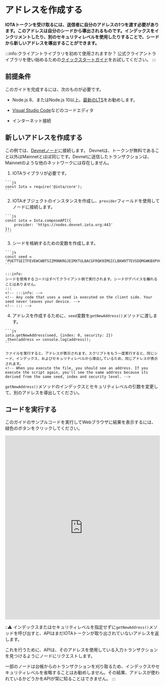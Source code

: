 # アドレスを作成する
<!-- # Create an address -->

**IOTAトークンを受け取るには、送信者に自分のアドレスの1つを渡す必要があります。このアドレスは自分のシードから導出されるものです。インデックスをインクリメントしたり、別のセキュリティレベルを使用したりすることで、シードから新しいアドレスを導出することができます。**
<!-- **To receive IOTA tokens, you must give the sender one of your addresses. These addresses are derived from your seed. You can derive a new address from a seed by either incrementing the index and/or using a different security level.** -->

:::info:クライアントライブラリを初めて使用されますか？
公式クライアントライブラリを使い始めるための[クイックスタートガイド](root://getting-started/0.1/tutorials/get-started.md)をお試してください。
:::
<!-- :::info:First time using a client library? -->
<!-- [Try our quickstart guide](root://getting-started/0.1/tutorials/get-started.md) for getting started with the official client libraries. -->
<!-- ::: -->

## 前提条件
<!-- ## Prerequisites -->

このガイドを完成するには、次のものが必要です。
<!-- To complete this guide, you need the following: -->

* Node.js 8、またはNode.js 10以上。[最新のLTS](https://nodejs.org/en/download/)をお勧めします。
<!-- * Node.js 8, or Node.js 10 or higher. We recommend the [latest LTS](https://nodejs.org/en/download/). -->
* [Visual Studio Code](https://code.visualstudio.com/Download)などのコードエディタ
<!-- * A code editor such as [Visual Studio Code](https://code.visualstudio.com/Download) -->
* インターネット接続
<!-- * An Internet connection -->

## 新しいアドレスを作成する
<!-- ## Create a new address -->

この例では、[Devnetノード](root://getting-started/0.1/references/iota-networks.md#devnet)に接続します。 Devnetは、トークンが無料であること以外はMainnetとほぼ同じです。Devnetに送信したトランザクションは、Mainnetのような他のネットワークには存在しません。
<!-- In this example, we connect to a [Devnet node](root://getting-started/0.1/references/iota-networks.md#devnet). The Devnet is similar to the Mainnet, except the tokens are free. Any transactions that you send to the Devnet do not exist on other networks such as the Mainnet. -->

1. IOTAライブラリが必要です。
  <!-- 1. Require the IOTA libraries -->

    ```js
    const Iota = require('@iota/core');
    ```

2. IOTAオブジェクトのインスタンスを作成し、`provider`フィールドを使用してノードに接続します。
  <!-- 2. Create an instance of the IOTA object and use the `provider` field to connect to a node -->

    ```js
    const iota = Iota.composeAPI({
        provider: 'https://nodes.devnet.iota.org:443'
    });
    ```

3. シードを格納するための変数を作成します。
  <!-- 3. Create a variable to store a seed -->

    ```js
    const seed =
    'PUETTSEITFEVEWCWBTSIZM9NKRGJEIMXTULBACGFRQK9IMGICLBKW9TTEVSDQMGWKBXPVCBMMCXWMNPDX';
    ```

    :::info:
    シードを使用するコードはすべてクライアント側で実行されます。シードがデバイスを離れることはありません。
    :::
    <!-- :::info: -->
    <!-- Any code that uses a seed is executed on the client side. Your seed never leaves your device. -->
    <!-- ::: -->

4. アドレスを作成するために、`seed`変数を`getNewAddress()`メソッドに渡します。
  <!-- 4. Pass the `seed` variable to the `getNewAddress()` method to create an address -->

    ```js
    iota.getNewAddress(seed, {index: 0, security: 2})
    .then(address => console.log(address));
    ```

    ファイルを実行すると、アドレスが表示されます。スクリプトをもう一度実行すると、同じシード、インデックス、およびセキュリティレベルから導出しているため、同じアドレスが表示されます。
    <!-- When you execute the file, you should see an address. If you execute the script again, you'll see the same address because its derived from the same seed, index and security level. -->

`getNewAddress()`メソッドのインデックスとセキュリティレベルの引数を変更して、別のアドレスを導出してください。
<!-- Try changing the index and security level arguments in the `getNewAddress()` method to create a different address. -->

## コードを実行する
<!-- ## Run the code -->

このガイドのサンプルコードを実行してWebブラウザに結果を表示するには、緑色のボタンをクリックしてください。
<!-- Click the green button to run the sample code in this guide and see the results in the web browser. -->

<iframe height="600px" width="100%" src="https://repl.it/@jake91/Create-an-address?lite=true" scrolling="no" frameborder="no" allowtransparency="true" allowfullscreen="true" sandbox="allow-forms allow-pointer-lock allow-popups allow-same-origin allow-scripts allow-modals"></iframe>

:::warning:
インデックスまたはセキュリティレベルを指定せずに`getNewAddress()`メソッドを呼び出すと、APIはまだIOTAトークンが取り出されていないアドレスを返します。

これを行うために、APIは、そのアドレスを使用している入力トランザクションを見つけるようにノードにリクエストします。

一部のノードは台帳からのトランザクションを刈り取るため、インデックスやセキュリティレベルを省略することはお勧めしません。その結果、アドレスが使われているかどうかをAPIが常に知ることはできません。
:::
<!-- :::warning: -->
<!-- If you call the `getNewAddress()` method without the index or security level, the API will return an address from which you haven't yet withdrawn (unspent). -->
<!--  -->
<!-- To do this, the API asks the node to find input transactions that use the address. -->
<!--  -->
<!-- We don't recommend omitting the index or security level because some nodes prune transactions from their ledgers. As a result, the API won't always know if an address is spent. -->
<!-- ::: -->
